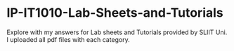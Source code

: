 # IP-IT1010-Lab-Sheets-and-Tutorials
Explore with my answers for Lab sheets and Tutorials provided by SLIIT Uni. I uploaded all pdf files with each category.

